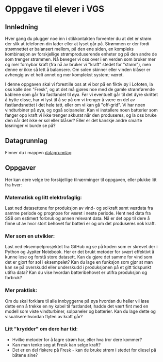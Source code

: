 # Oppgave til elever i VGS

## Innledning
Hver gang du plugger noe inn i stikkontakten forventer du at det er strøm der slik at telefonen din lader eller at lyset går på. Strømmen er der fordi strømnettet er balansert mellom, på den ene siden, en kompleks kombinasjon av forskjellige strømproduserende enheter og på den andre de som trenger strømmen. Nå beveger vi oss over i en verden som bruker mer og mer fornybar kraft (fra nå av bruker vi "kraft" stedet for "strøm"), men denne er ikke så lett å balansere. Om solen skinner eller vinden blåser er avhengig av et helt annet og mer komplekst system; været.

I denne oppgaven skal vi forestille oss at vi bor på en fiktiv øy i Lofoten, la oss kalle den "Fresk", og at det må gjøres noe med de gamle strømførende kablene som går fra fastlandet til øya. Før vi eventuelt går til det dyre skrittet å bytte disse, har vi lyst til å se på om vi trenger å være en del av fastlandsnettet i det hele tatt, eller om vi kan gå "off-grid". Vi har noen vindturbiner på øya, og også solpaneler. Kan vi installere noen batterier som fanger opp kraft vi ikke trenger akkurat når den produseres, og la oss bruke den når det ikke er sol eller blåser? Eller er det kanskje andre smarte løsninger vi burde se på?

## Datagrunnlag
Finner du i mappen [datagrunnlag](/datagrunnlag)

## Oppgaver
Her kan dere velge tre forskjellige tilnærminger til oppgaven, eller plukke litt fra hver:

### Matematisk og litt elektrofaglig:
Last ned datasettene for produksjon av vind- og solkraft samt værdata fra samme periode og prognose for været i neste periode. Hent ned data fra SSB om estimert forbruk og annen relevant data. Nå er det opp til dere å finne ut av hvor stort behovet for batteri er og om det produseres nok kraft.

### Mer som en utvikler:
Last ned eksempelprosjektet fra GitHub og se på koden som er skrevet der i Python og Jypiter Notebook. Her er det brukt metoder for svært effektivt å kunne lese og forstå store datasett. Kan du gjøre det samme for vind som det er gjort for sol i eksempelet? Kan du lage en funksjon som gjør at man kan se på overskudd eller underskudd i produksjonen på et gitt tidspunkt utifra data? Kan du vise hvordan batteribehovet er utifra produksjon og forbruk?

### Mer praktisk:
Om du skal forklare til alle innbyggerne på øya hvordan du heller vil løse dette enn å trekke en ny kabel til fastlandet, hadde det vært fint med en modell som viste vindturbiner, solpaneler og batterier. Kan du lage dette og visualisere hvordan flyten av kraft går?

### Litt "krydder" om dere har tid:
- Hvilke metoder for å lagre strøm har, eller hva tror dere kommer?
- Kan man tenke seg at Fresk kan selge kraft?
- Det er en del fiskere på Fresk - kan de bruke strøm i stedet for diesel på båtene sine?
